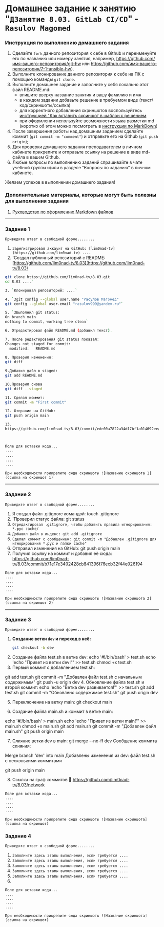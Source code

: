 # Домашнее задание к занятию "`ДЗанятие 8.03. GitLab CI/CD`" - `Rasulov Magomed`


### Инструкция по выполнению домашнего задания

   1. Сделайте `fork` данного репозитория к себе в Github и переименуйте его по названию или номеру занятия, например, https://github.com/имя-вашего-репозитория/git-hw или  https://github.com/имя-вашего-репозитория/7-1-ansible-hw).
   2. Выполните клонирование данного репозитория к себе на ПК с помощью команды `git clone`.
   3. Выполните домашнее задание и заполните у себя локально этот файл README.md:
      - впишите вверху название занятия и вашу фамилию и имя
      - в каждом задании добавьте решение в требуемом виде (текст/код/скриншоты/ссылка)
      - для корректного добавления скриншотов воспользуйтесь [инструкцией "Как вставить скриншот в шаблон с решением](https://github.com/netology-code/sys-pattern-homework/blob/main/screen-instruction.md)
      - при оформлении используйте возможности языка разметки md (коротко об этом можно посмотреть в [инструкции  по MarkDown](https://github.com/netology-code/sys-pattern-homework/blob/main/md-instruction.md))
   4. После завершения работы над домашним заданием сделайте коммит (`git commit -m "comment"`) и отправьте его на Github (`git push origin`);
   5. Для проверки домашнего задания преподавателем в личном кабинете прикрепите и отправьте ссылку на решение в виде md-файла в вашем Github.
   6. Любые вопросы по выполнению заданий спрашивайте в чате учебной группы и/или в разделе “Вопросы по заданию” в личном кабинете.
   
Желаем успехов в выполнении домашнего задания!
   
### Дополнительные материалы, которые могут быть полезны для выполнения задания

1. [Руководство по оформлению Markdown файлов](https://gist.github.com/Jekins/2bf2d0638163f1294637#Code)

---

### Задание 1

`Приведите ответ в свободной форме........`

1. `Зарегистрировал аккаунт на GitHub: [lim0nad-tv](https://github.com/lim0nad-tv) ....`
2. `Создал публичный репозиторий с README: [https://github.com/lim0nad-tv/8.03](https://github.com/lim0nad-tv/8.03) 
```bash
git clone https://github.com/lim0nad-tv/8.03.git
cd 8.03 ....`

3. `Клонировал репозиторий: ....`

4. `Зgit config --global user.name "Расулов Магомед"
git config --global user.email "rasulov999@yandex.ru"`

5. `ЗВыполнил git status:
On branch main
nothing to commit, working tree clean`

6. Отредактировал файл README.md (добавил текст).

7. После редактирования git status показал:
Changes not staged for commit:
  modified:   README.md
  
8. Проверил изменения:
git diff

9.Добавил файл в staged:
git add README.md

10.Проверил снова
git diff --staged

11. Сделал коммит:
git commit -m "First commit"

12. Отправил на GitHub:
git push origin main

13. 
https://github.com/lim0nad-tv/8.03/commit/ede00a7822a34d17bf1a014692ee40e235c92694



Поле для вставки кода...
....
....
....
....
```

`При необходимости прикрепитe сюда скриншоты
![Название скриншота 1](ссылка на скриншот 1)`


---

### Задание 2

`Приведите ответ в свободной форме........`

1.  Я создал файл .gitignore командой:
touch .gitignore
2. `Проверил статус файла:
git status
3. `Отредактировал .gitignore, чтобы добавить правила игнорирования:
*.pyc
cache/`
4. `Добавил файл в индекс:
git add .gitignore`
5. `Сделал коммит с сообщением:
git commit -m "Добавлен .gitignore для игнорирования *.pyc и папки cache"`
6. Отправил изменения на GitHub:
git push origin main
7. Получил ссылку на коммит и добавил её сюда:
https://github.com/lim0nad-tv/8.03/commit/b71e17e3402428cb841396f76ecb32f44e026194

```
Поле для вставки кода...
....
....
....
....
```

`При необходимости прикрепитe сюда скриншоты
![Название скриншота 2](ссылка на скриншот 2)`


---

### Задание 3

`Приведите ответ в свободной форме........`

1. **Создание ветки `dev` и переход в неё:**
   ```bash
   git checkout -b dev
2. Создание файла test.sh в ветке dev:
echo '#!/bin/bash' > test.sh
echo 'echo "Привет из ветки dev!"' >> test.sh
chmod +x test.sh
3. Первый коммит с добавлением test.sh:

git add test.sh
git commit -m "Добавлен файл test.sh с начальным содержимым"
git push -u origin dev
4. Обновление файла test.sh и второй коммит:
echo 'echo "Ветка dev развивается!"' >> test.sh
git add test.sh
git commit -m "Обновлено содержимое test.sh"
git push origin dev

5. Переключение на ветку main:
git checkout main

6. Создание файла main.sh и коммит в ветке main:

echo '#!/bin/bash' > main.sh
echo 'echo "Привет из ветки main!"' >> main.sh
chmod +x main.sh
git add main.sh
git commit -m "Добавлен файл main.sh"
git push origin main

7. Слияние ветки dev в main:
git merge --no-ff dev
Сообщение коммита слияния:

Merge branch 'dev' into main
Добавлены изменения из dev: файл test.sh с несколькими коммитами

git push origin main

8. Ссылка на граф коммитов
🔗 https://github.com/lim0nad-tv/8.03/network

```
Поле для вставки кода...
....
....
....
....
```

`При необходимости прикрепитe сюда скриншоты
![Название скриншота](ссылка на скриншот)`

### Задание 4

`Приведите ответ в свободной форме........`

1. `Заполните здесь этапы выполнения, если требуется ....`
2. `Заполните здесь этапы выполнения, если требуется ....`
3. `Заполните здесь этапы выполнения, если требуется ....`
4. `Заполните здесь этапы выполнения, если требуется ....`
5. `Заполните здесь этапы выполнения, если требуется ....`
6. 

```
Поле для вставки кода...
....
....
....
....
```

`При необходимости прикрепитe сюда скриншоты
![Название скриншота](ссылка на скриншот)`
